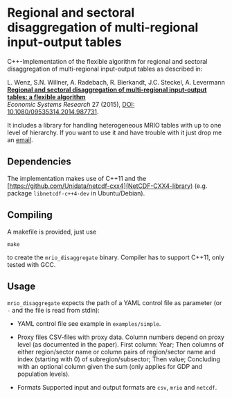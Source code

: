 # Regional and sectoral disaggregation of multi-regional input-output tables

C++-Implementation of the flexible algorithm for regional and sectoral disaggregation of multi-regional input-output tables as described in:

L. Wenz, S.N. Willner, A. Radebach, R. Bierkandt, J.C. Steckel, A. Levermann  
**[Regional and sectoral disaggregation of multi-regional input-output tables: a flexible algorithm](http://www.pik-potsdam.de/~anders/publications/wenz_willner15.pdf)**  
*Economic Systems Research* 27 (2015), [DOI: 10.1080/09535314.2014.987731](http://dx.doi.org/10.1080/09535314.2014.987731).

It includes a library for handling heterogeneous MRIO tables with up to one level of hierarchy. If you want to use it and have trouble with it just drop me an [email](mailto:sven.willner@pik-potsdam.de).

## Dependencies

The implementation makes use of C++11 and the [https://github.com/Unidata/netcdf-cxx4](NetCDF-CXX4-library) (e.g. package `libnetcdf-c++4-dev` in Ubuntu/Debian).

## Compiling

A makefile is provided, just use
```
make
```
to create the `mrio_disaggregate` binary. Compiler has to support C++11, only tested with GCC.

## Usage

`mrio_disaggregate` expects the path of a YAML control file as parameter (or `-` and the file is read from stdin):

- YAML control file
see example in `examples/simple`.

- Proxy files
CSV-files with proxy data. Column numbers depend on proxy level (as documented in the paper). First column: Year; Then columns of either region/sector name or column pairs of region/sector name and index (starting with 0) of subregion/subsector; Then value; Concluding with an optional column given the sum (only applies for GDP and population levels).

- Formats
Supported input and output formats are `csv`, `mrio` and `netcdf`.
